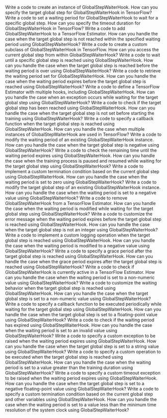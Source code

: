 Write a code to create an instance of GlobalStepWaiterHook.
How can you specify the target global step for GlobalStepWaiterHook in TensorFlow?
Write a code to set a waiting period for GlobalStepWaiterHook to wait for a specific global step.
How can you specify the timeout duration for GlobalStepWaiterHook in TensorFlow?
Write a code to add GlobalStepWaiterHook to a TensorFlow Estimator.
How can you handle the case when the target global step is not reached within the specified waiting period using GlobalStepWaiterHook?
Write a code to create a custom subclass of GlobalStepWaiterHook in TensorFlow.
How can you access the current global step from within GlobalStepWaiterHook?
Write a code to wait until a specific global step is reached using GlobalStepWaiterHook.
How can you handle the case when the target global step is reached before the waiting period is over using GlobalStepWaiterHook?
Write a code to retrieve the waiting period set for GlobalStepWaiterHook.
How can you handle the case when the waiting period expires before the target global step is reached using GlobalStepWaiterHook?
Write a code to define a TensorFlow Estimator with multiple hooks, including GlobalStepWaiterHook.
How can you handle the case when an exception occurs while waiting for the target global step using GlobalStepWaiterHook?
Write a code to check if the target global step has been reached using GlobalStepWaiterHook.
How can you handle the case when the target global step is not set before starting the training using GlobalStepWaiterHook?
Write a code to specify a callback function when the target global step is reached using GlobalStepWaiterHook.
How can you handle the case when multiple instances of GlobalStepWaiterHook are used in TensorFlow?
Write a code to modify the waiting period of an existing GlobalStepWaiterHook instance.
How can you handle the case when the target global step is negative using GlobalStepWaiterHook?
Write a code to check the remaining time until the waiting period expires using GlobalStepWaiterHook.
How can you handle the case when the training process is paused and resumed while waiting for the target global step using GlobalStepWaiterHook?
Write a code to implement a custom termination condition based on the current global step using GlobalStepWaiterHook.
How can you handle the case when the waiting period is set to zero using GlobalStepWaiterHook?
Write a code to modify the target global step of an existing GlobalStepWaiterHook instance.
How can you handle the case when the waiting period is set to a negative value using GlobalStepWaiterHook?
Write a code to remove GlobalStepWaiterHook from a TensorFlow Estimator.
How can you handle the case when the waiting period is modified while waiting for the target global step using GlobalStepWaiterHook?
Write a code to customize the error message when the waiting period expires before the target global step is reached using GlobalStepWaiterHook.
How can you handle the case when the target global step is not an integer using GlobalStepWaiterHook?
Write a code to implement a custom logging operation when the target global step is reached using GlobalStepWaiterHook.
How can you handle the case when the waiting period is modified to a negative value using GlobalStepWaiterHook?
Write a code to specify a grace period after the target global step is reached using GlobalStepWaiterHook.
How can you handle the case when the grace period expires after the target global step is reached using GlobalStepWaiterHook?
Write a code to check if GlobalStepWaiterHook is currently active in a TensorFlow Estimator.
How can you handle the case when the waiting period is set to a non-numeric value using GlobalStepWaiterHook?
Write a code to customize the waiting behavior when the target global step is reached using GlobalStepWaiterHook.
How can you handle the case when the target global step is set to a non-numeric value using GlobalStepWaiterHook?
Write a code to specify a callback function to be executed periodically while waiting for the target global step using GlobalStepWaiterHook.
How can you handle the case when the target global step is set to a floating-point value using GlobalStepWaiterHook?
Write a code to check if the waiting period has expired using GlobalStepWaiterHook.
How can you handle the case when the waiting period is set to an invalid value using GlobalStepWaiterHook?
Write a code to specify a custom exception to be raised when the waiting period expires using GlobalStepWaiterHook.
How can you handle the case when the target global step is set to a string value using GlobalStepWaiterHook?
Write a code to specify a custom operation to be executed when the target global step is reached using GlobalStepWaiterHook.
How can you handle the case when the waiting period is set to a value greater than the training duration using GlobalStepWaiterHook?
Write a code to specify a custom timeout exception to be raised when the waiting period expires using GlobalStepWaiterHook.
How can you handle the case when the target global step is set to a negative floating-point value using GlobalStepWaiterHook?
Write a code to specify a custom termination condition based on the current global step and other variables using GlobalStepWaiterHook.
How can you handle the case when the waiting period is set to a value less than the minimum time resolution of the system clock using GlobalStepWaiterHook?